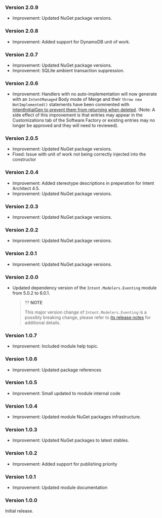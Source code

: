 ### Version 2.0.9

- Improvement: Updated NuGet package versions.

### Version 2.0.8

- Improvement: Added support for DynamoDB unit of work.

### Version 2.0.7

- Improvement: Updated NuGet package versions.
- Improvement: SQLite ambient transaction suppression.

### Version 2.0.6

- Improvement: Handlers with no auto-implementation will now generate with an `IntentManaged` Body mode of Merge and their `throw new NotImplemented()` statements have been commented with [IntentInitialGen to prevent them from returning when deleted](https://docs.intentarchitect.com/articles/application-development/code-management/code-management-csharp/code-management-csharp.html#the--intentinitialgen-instruction). (Note: A side effect of this improvement is that entries may appear in the Customizations tab of the Software Factory or existing entries may no longer be approved and they will need to reviewed).

### Version 2.0.5

- Improvement: Updated NuGet package versions.
- Fixed: Issue with unit of work not being correctly injected into the constructor

### Version 2.0.4

- Improvement: Added stereotype descriptions in preperation for Intent Architect 4.5. 
- Improvement: Updated NuGet package versions.

### Version 2.0.3

- Improvement: Updated NuGet package versions.

### Version 2.0.2

- Improvement: Updated NuGet package versions.

### Version 2.0.1

- Improvement: Updated NuGet package versions.

### Version 2.0.0

- Updated dependency version of the `Intent.Modelers.Eventing` module from 5.0.2 to 6.0.1.

  > ?? **NOTE**
  >
  > This major version change of `Intent.Modelers.Eventing` is a possibly breaking change, please refer to [its release notes](https://github.com/IntentArchitect/Intent.Modules/blob/master/Modules/Intent.Modules.Modelers.Eventing/release-notes.md#version-600) for additional details.
 
### Version 1.0.7

- Improvement: Included module help topic.

### Version 1.0.6

- Improvement: Updated package references

### Version 1.0.5

- Improvement: Small updated to module internal code

### Version 1.0.4

- Improvement: Updated module NuGet packages infrastructure.

### Version 1.0.3

- Improvement: Updated NuGet packages to latest stables.

### Version 1.0.2

- Improvement: Added support for publishing priority

### Version 1.0.1

- Improvement: Updated module documentation

### Version 1.0.0

Initial release.
